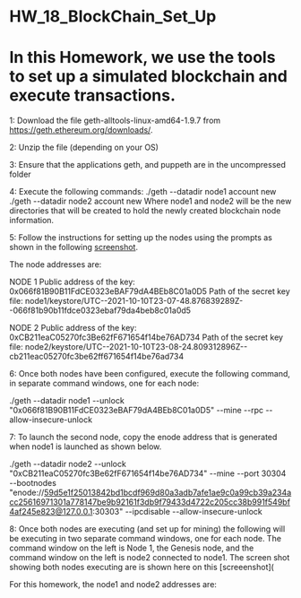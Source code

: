 # HW_18_BlockChain_Set_Up

# In this Homework, we use the tools to set up a simulated blockchain and execute transactions. 

1: Download the file geth-alltools-linux-amd64-1.9.7 from https://geth.ethereum.org/downloads/.

2: Unzip the file (depending on your OS)

3: Ensure that the applications geth, and puppeth are in the uncompressed folder 

4: Execute the following commands: 
  ./geth --datadir node1 account new
  ./geth --datadir node2 account new
  Where node1 and node2 will be the new directories that will be created to hold the newly created blockchain node information. 



5: Follow the instructions for setting up the nodes using the prompts as shown in the following [screenshot]( https://github.com/oodayeshukla/HW_18_BlockChain_Set_Up/blob/main/1_Screenshot%20from%202021-10-10%2019-12-28.png).

The node addresses are:  

NODE 1
Public address of the key:   0x066f81B90B11FdCE0323eBAF79dA4BEb8C01a0D5
Path of the secret key file: node1/keystore/UTC--2021-10-10T23-07-48.876839289Z--066f81b90b11fdce0323ebaf79da4beb8c01a0d5

NODE 2
Public address of the key:   0xCB211eaC05270fc3Be62fF671654f14be76AD734
Path of the secret key file: node2/keystore/UTC--2021-10-10T23-08-24.809312896Z--cb211eac05270fc3be62ff671654f14be76ad734

6: Once both nodes have been configured, execute the following command, in separate command windows, one for each node: 

./geth --datadir node1 --unlock "0x066f81B90B11FdCE0323eBAF79dA4BEb8C01a0D5" --mine --rpc --allow-insecure-unlock

7: To launch the second node, copy the enode address that is generated when node1 is launched as shown below. 

./geth --datadir node2 --unlock "0xCB211eaC05270fc3Be62fF671654f14be76AD734" --mine --port 30304 --bootnodes "enode://59d5e1f25013842bd1bcdf969d80a3adb7afe1ae9c0a99cb39a234acc25616971301a778147be9b92161f3db9f79433d4722c205cc38b991f549bf4af245e823@127.0.0.1:30303" --ipcdisable --allow-insecure-unlock

8: Once both nodes are executing (and set up for mining) the following will be executing in two separate command windows, one for each node.  The command window on the left is Node 1, the Genesis node, and the command window on the left is node2 connected to node1.  The screen shot showing both nodes executing are is shown here on this [screeenshot]( 


  
For this homework, the node1 and node2 addresses are:


